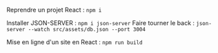 Reprendre un projet React : `npm i`

Installer JSON-SERVER : `npm i json-server`
Faire tourner le back : `json-server --watch src/assets/db.json --port 3004`

Mise en ligne d'un site en React : `npm run build`
